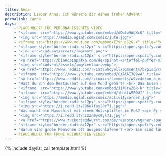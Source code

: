 ```yaml
---
title: Anna
description: Lieber Anna, ich wünsche dir einen frohen Advent!
permalink: /anna
days:
    - PLACEHOLDER FÜR PERSONALISIERTES VIDEO
    - '<iframe  src="https://www.youtube.com/embed/dQw4w9WgXcQ" title="YouTube video player" frameborder="0" allow="accelerometer; clipboard-write; encrypted-media; gyroscope; picture-in-picture" allowfullscreen></iframe>'
    - '<img src="https://media.oglaf.com/comic/jute.jpg">'
    - <iframe src="https://www.youtube.com/embed/E7Vn_pS2G-Y" title="YouTube video player" frameborder="0" allow="accelerometer; autoplay; clipboard-write; encrypted-media; gyroscope; picture-in-picture" allowfullscreen></iframe>
    - '<iframe style="border-radius:12px" src="https://open.spotify.com/embed/track/7v1XOSPvXC9Tir8xWAmHGw?utm_source=generator" width="100%" height="380" frameBorder="0" allowfullscreen="" allow="autoplay; clipboard-write; encrypted-media; fullscreen; picture-in-picture" loading="lazy"></iframe>'
    - '<img src="/advent/assets/img/moth.png">'
    - '<iframe style="border-radius:12px" src="https://open.spotify.com/embed/track/4JjPEOCqAsLBZ9VJYfhxlX?utm_source=generator" width="100%" height="380" frameBorder="0" allowfullscreen="" allow="autoplay; clipboard-write; encrypted-media; fullscreen; picture-in-picture" loading="lazy"></iframe>'
    - '<a href="https://biancazapatka.com/de/spinat-kartoffel-puffer-mit-kaese/">Noch keine Idee fürs Essen heute?</a>'
    - '<img src="/advent/assets/img/centaur.webp">'
    - '<a href="https://www.reddit.com/r/Catswhoyell/comments/b7p1sq/rububububu/">Klick für Cutie</a>'
    - '<iframe  src="https://www.youtube.com/embed/CXPAAI3Q9wA" title="YouTube video player" frameborder="0" allow="accelerometer; autoplay; clipboard-write; encrypted-media; gyroscope; picture-in-picture" allowfullscreen></iframe>'
    - "<a href='https://www.reddit.com/r/comics/comments/w9vv4o/on_a_mission_oc/'>Klick für Emotionen (durchklicken, ist mehr als ein Bild)</a>"
    - "Hast du von dem Restaurant auf dem Mond gehört? <br> Das Essen soll richtig gut sein aber das Restaurant hat keine Atmosphäre."
    - '<iframe  src="https://www.youtube.com/embed/J1A6rwZ6R-k" title="YouTube video player" frameborder="0" allow="accelerometer; autoplay; clipboard-write; encrypted-media; gyroscope; picture-in-picture" allowfullscreen></iframe>'
    - '<iframe  src="https://www.youtube.com/embed/tH_dfASP0UI" title="YouTube video player" frameborder="0" allow="accelerometer; autoplay; clipboard-write; encrypted-media; gyroscope; picture-in-picture" allowfullscreen></iframe>'
    - '<img src="https://media.oglaf.com/comic/activitycorner.jpg">'
    - '<iframe style="border-radius:12px" src="https://open.spotify.com/embed/track/5ubvP9oKmxLUVq506fgLhk?utm_source=generator" width="100%" height="380" frameBorder="0" allowfullscreen="" allow="autoplay; clipboard-write; encrypted-media; fullscreen; picture-in-picture" loading="lazy"></iframe>'
    - '<img src="https://i.redd.it/206u7feyl8r71.jpg">'
    - 'Was macht ein Masochist mit einem Holzsplitter im Fuß? <br> Er steht auf Schmerzen.'
    - '<img src="https://i.redd.it/hz2zn9yc9yl71.jpg">'
    - '<a href="https://www.zuckerjagdwurst.com/de/rezepte/veganer-spaghettikuerbis-al-forno">Schonmal einen Spaghetttikürbis gegessen?</a>'
    - '<iframe style="border-radius:12px" src="https://open.spotify.com/embed/track/3vkQ5DAB1qQMYO4Mr9zJN6?utm_source=generator" width="100%" height="380" frameBorder="0" allowfullscreen="" allow="autoplay; clipboard-write; encrypted-media; fullscreen; picture-in-picture" loading="lazy"></iframe>'
    - 'Warum sind große Menschen oft ausgeschlafener? <br> Sie sind länger im Bett.'
    - PLACEHOLDER FÜR FROHE WEIHNACHTEN VIDEO
---
```


{% include daylist_cal_template.html %}

